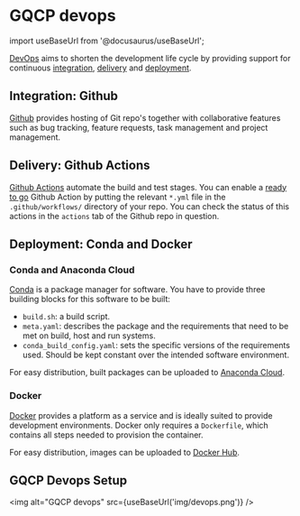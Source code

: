 # GQCP devops

import useBaseUrl from '@docusaurus/useBaseUrl';

[DevOps](https://en.wikipedia.org/wiki/DevOps) aims to shorten the development life cycle by providing support for continuous [integration](https://en.wikipedia.org/wiki/Continuous_integration), [delivery](https://en.wikipedia.org/wiki/Continuous_delivery) and [deployment](https://en.wikipedia.org/wiki/Continuous_deployment). 


## Integration: Github

[Github](https://en.wikipedia.org/wiki/GitHub) provides hosting of Git repo's together with collaborative features such as bug tracking, feature requests, task management and project management.

## Delivery: Github Actions

[Github Actions](https://github.com/features/actions) automate the build and test stages. You can enable a [ready to go](https://github.com/marketplace?type=actions) Github Action by putting the relevant `*.yml` file in the `.github/workflows/` directory of your repo. You can check the status of this actions in the `actions` tab of the Github repo in question.

## Deployment: Conda and Docker

### Conda and Anaconda Cloud

[Conda](https://en.wikipedia.org/wiki/Conda_(package_manager)) is a package manager for software. You have to provide three building blocks for this software to be built:

* `build.sh`: a build script.
* `meta.yaml`: describes the package and the requirements that need to be met on build, host and run systems.
* `conda_build_config.yaml`: sets the specific versions of the requirements used. Should be kept constant over the intended software environment.

For easy distribution, built packages can be uploaded to [Anaconda Cloud](https://anaconda.org/gqcg).

### Docker

[Docker](https://en.wikipedia.org/wiki/Docker_(software)) provides a platform as a service and is ideally suited to provide development environments. Docker only requires a `Dockerfile`, which contains all steps needed to provision the container.

For easy distribution, images can be uploaded to [Docker Hub](https://hub.docker.com/).

## GQCP Devops Setup

<img alt="GQCP devops" src={useBaseUrl('img/devops.png')} />
